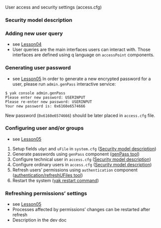 User access and security settings (access.cfg)

### Security model description

### Adding new user query
  - see [Lesson04](../tutorial/Lesson04)
  - User queries are the main interfaces users can interact with. Those interfaces are defined using q language on `accessPoint` components.

### Generating user password
  - see [Lesson05](../tutorial/Lesson05)
  In order to generate a new encrypted password for a user, please run `admin.genPass` interactive
  service:
  ```
  $ yak console admin.genPass
  Please enter new password: USERINPUT
  Please re-enter new password: USERINPUT
  Your new password is: 0x6160e6574666
  ```  
  New password (`0x6160e6574666`) should be later placed in `access.cfg` file.

### Configuring user and/or groups
  - see [Lesson05](../tutorial/Lesson05)
  1. Setup fields `uOpt`  and `uFile` in `system.cfg` ([Security model description](Security-model-description))
  1. Generate passwords using `genPass` component ([genPass tool](../components/authentication))
  1. Configure technical user in `access.cfg` ([Security model description](Security-model-description))
  1. Configure ordinary users in `access.cfg` ([Security model description](Security-model-description))
  1. Refresh users’ permissions using `authentication` component ([authentication/refreshUFiles tool](../components/authentication))
  1. Restart the system ([yak restart command](../tutorial/Installation))

### Refreshing permissions’ settings
  - see [Lesson05](../tutorial/Lesson05)
  - Processes affected by permissions’ changes can be restarted after refresh
  - Description in the dev doc
